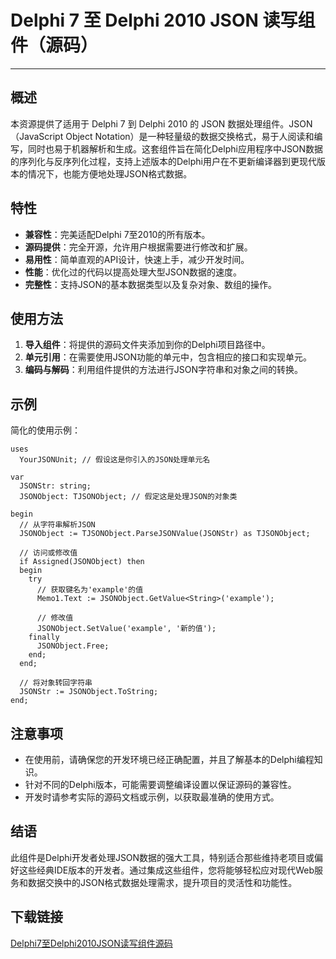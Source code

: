 # Delphi 7 至 Delphi 2010 JSON 读写组件（源码）

---

## 概述

本资源提供了适用于 Delphi 7 到 Delphi 2010 的 JSON 数据处理组件。JSON（JavaScript Object Notation）是一种轻量级的数据交换格式，易于人阅读和编写，同时也易于机器解析和生成。这套组件旨在简化Delphi应用程序中JSON数据的序列化与反序列化过程，支持上述版本的Delphi用户在不更新编译器到更现代版本的情况下，也能方便地处理JSON格式数据。

## 特性

- **兼容性**：完美适配Delphi 7至2010的所有版本。
- **源码提供**：完全开源，允许用户根据需要进行修改和扩展。
- **易用性**：简单直观的API设计，快速上手，减少开发时间。
- **性能**：优化过的代码以提高处理大型JSON数据的速度。
- **完整性**：支持JSON的基本数据类型以及复杂对象、数组的操作。

## 使用方法

1. **导入组件**：将提供的源码文件夹添加到你的Delphi项目路径中。
2. **单元引用**：在需要使用JSON功能的单元中，包含相应的接口和实现单元。
3. **编码与解码**：利用组件提供的方法进行JSON字符串和对象之间的转换。

## 示例

简化的使用示例：

```delphi
uses
  YourJSONUnit; // 假设这是你引入的JSON处理单元名

var
  JSONStr: string;
  JSONObject: TJSONObject; // 假定这是处理JSON的对象类
  
begin
  // 从字符串解析JSON
  JSONObject := TJSONObject.ParseJSONValue(JSONStr) as TJSONObject;

  // 访问或修改值
  if Assigned(JSONObject) then
  begin
    try
      // 获取键名为'example'的值
      Memo1.Text := JSONObject.GetValue<String>('example');
      
      // 修改值
      JSONObject.SetValue('example', '新的值');
    finally
      JSONObject.Free;
    end;
  end;
  
  // 将对象转回字符串
  JSONStr := JSONObject.ToString;
end;
```

## 注意事项

- 在使用前，请确保您的开发环境已经正确配置，并且了解基本的Delphi编程知识。
- 针对不同的Delphi版本，可能需要调整编译设置以保证源码的兼容性。
- 开发时请参考实际的源码文档或示例，以获取最准确的使用方式。

## 结语

此组件是Delphi开发者处理JSON数据的强大工具，特别适合那些维持老项目或偏好这些经典IDE版本的开发者。通过集成这些组件，您将能够轻松应对现代Web服务和数据交换中的JSON格式数据处理需求，提升项目的灵活性和功能性。

## 下载链接

[Delphi7至Delphi2010JSON读写组件源码](https://pan.quark.cn/s/2f5933d9a2d3)